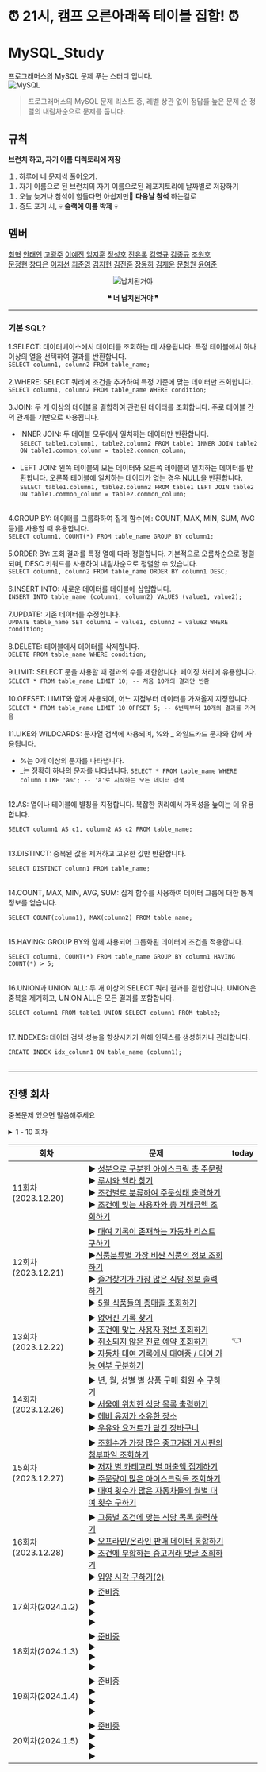 # ⏰ 21시, 캠프 오른아래쪽 테이블 집합! ⏰

# MySQL_Study 
프로그래머스의 MySQL 문제 푸는 스터디 입니다.<br>
![MySQL](https://img.shields.io/badge/mysql-%2300f.svg?style=for-the-badge&logo=mysql&logoColor=white)

> 프로그래머스의 MySQL 문제 리스트 중, 레벨 상관 없이 정답률 높은 문제 순 정렬의 내림차순으로 문제를 풉니다.


## 규칙

**브런치 하고, 자기 이름 디렉토리에 저장**

１. 하루에 네 문제씩 풀어오기. </br>
１. 자기 이름으로 된 브런치의 자기 이름으로된 레포지토리에 날짜별로 저장하기 </br>
１. 오늘 늦거나 참석이 힘들다면 아쉽지만🥺 **다음날 참석** 하는걸로 </br>
１. 중도 포기 시, 💀 **슬랙에 이름 박제** 💀 </br>



## 멤버

[최혁](https://github.com/Youkamii)  [안태인](https://github.com/TAENNOS)  [고광주](https://github.com/KoKwangJu)  [이예진](https://github.com/dlwls423)  [임지훈](https://github.com/vanillacake369) [정성호](https://github.com/jshstar) [진유록](https://github.com/jinyr1128) [김영규](https://github.com/hana2set) [김종규](https://github.com/Kim-Jong-Gyu) [조원호](https://github.com/wonowonow)</br>[문정현](https://github.com/JungHyunMoon) [창다은](https://github.com/de123456sdf) [이지선](https://github.com/jiisuniui)
[최준영](https://github.com/junxtar) [김지현](https://github.com/zomeong) [김진훈](https://github.com/ouohoon) [장동하](https://github.com/wkdehdgk159) [김재윤](https://github.com/lycoris62) [문형원](https://github.com/hyeon9won) [윤여준]()

<div align = "center">
  
![납치된거야](https://github.com/Youkamii/MySQL/assets/87900502/a2decd9e-9dde-42fd-802e-3378f04f94a3)

 **❝ 너 납치된거야  ❞**

</div>

---
### 기본 SQL?<br>
1.SELECT: 데이터베이스에서 데이터를 조회하는 데 사용됩니다. 특정 테이블에서 하나 이상의 열을 선택하여 결과를 반환합니다.<br>
`SELECT column1, column2 FROM table_name;`<br><br>
2.WHERE: SELECT 쿼리에 조건을 추가하여 특정 기준에 맞는 데이터만 조회합니다.<br>
`SELECT column1, column2 FROM table_name WHERE condition;`<br><br>
3.JOIN: 두 개 이상의 테이블을 결합하여 관련된 데이터를 조회합니다. 주로 테이블 간의 관계를 기반으로 사용됩니다.<br>
- INNER JOIN: 두 테이블 모두에서 일치하는 데이터만 반환합니다.<br>
`SELECT table1.column1, table2.column2 FROM table1 INNER JOIN table2 ON table1.common_column = table2.common_column;`<br><br>
- LEFT JOIN: 왼쪽 테이블의 모든 데이터와 오른쪽 테이블의 일치하는 데이터를 반환합니다. 오른쪽 테이블에 일치하는 데이터가 없는 경우 NULL을 반환합니다.<br>
`SELECT table1.column1, table2.column2 FROM table1 LEFT JOIN table2 ON table1.common_column = table2.common_column;`<br><br>

4.GROUP BY: 데이터를 그룹화하여 집계 함수(예: COUNT, MAX, MIN, SUM, AVG 등)를 사용할 때 유용합니다.<br>
`SELECT column1, COUNT(*) FROM table_name GROUP BY column1;`<br><br>
5.ORDER BY: 조회 결과를 특정 열에 따라 정렬합니다. 기본적으로 오름차순으로 정렬되며, DESC 키워드를 사용하여 내림차순으로 정렬할 수 있습니다.<br>
`SELECT column1, column2 FROM table_name ORDER BY column1 DESC;`<br><br>
6.INSERT INTO: 새로운 데이터를 테이블에 삽입합니다.<br>
`INSERT INTO table_name (column1, column2) VALUES (value1, value2);`<br><br>
7.UPDATE: 기존 데이터를 수정합니다.<br>
`UPDATE table_name SET column1 = value1, column2 = value2 WHERE condition;`<br><br>
8.DELETE: 테이블에서 데이터를 삭제합니다.<br>
`DELETE FROM table_name WHERE condition;`<br><br>
9.LIMIT: SELECT 문을 사용할 때 결과의 수를 제한합니다. 페이징 처리에 유용합니다.<br>
`SELECT * FROM table_name LIMIT 10; -- 처음 10개의 결과만 반환`<br><br>
10.OFFSET: LIMIT와 함께 사용되어, 어느 지점부터 데이터를 가져올지 지정합니다.<br>
`SELECT * FROM table_name LIMIT 10 OFFSET 5; -- 6번째부터 10개의 결과를 가져옴`<br><br>
11.LIKE와 WILDCARDS: 문자열 검색에 사용되며, %와 _ 와일드카드 문자와 함께 사용됩니다.<br>
- %는 0개 이상의 문자를 나타냅니다.
- _는 정확히 하나의 문자를 나타냅니다.
  `SELECT * FROM table_name WHERE column LIKE 'a%'; -- 'a'로 시작하는 모든 데이터 검색`<br><br>

12.AS: 열이나 테이블에 별칭을 지정합니다. 복잡한 쿼리에서 가독성을 높이는 데 유용합니다.<br>

`SELECT column1 AS c1, column2 AS c2 FROM table_name;`<br><br>

13.DISTINCT: 중복된 값을 제거하고 고유한 값만 반환합니다.<br>

`SELECT DISTINCT column1 FROM table_name;`<br><br>

14.COUNT, MAX, MIN, AVG, SUM: 집계 함수를 사용하여 데이터 그룹에 대한 통계 정보를 얻습니다.<br>

`SELECT COUNT(column1), MAX(column2) FROM table_name;`<br><br>

15.HAVING: GROUP BY와 함께 사용되어 그룹화된 데이터에 조건을 적용합니다.<br>

`SELECT column1, COUNT(*) FROM table_name GROUP BY column1 HAVING COUNT(*) > 5;`<br><br>

16.UNION과 UNION ALL: 두 개 이상의 SELECT 쿼리 결과를 결합합니다. UNION은 중복을 제거하고, UNION ALL은 모든 결과를 포함합니다.<br>

`SELECT column1 FROM table1 UNION SELECT column1 FROM table2;`<br><br>

17.INDEXES: 데이터 검색 성능을 향상시키기 위해 인덱스를 생성하거나 관리합니다.<br>

`CREATE INDEX idx_column1 ON table_name (column1);`<br><br>

---


## 진행 회차

중복문제 있으면 말씀해주세요

<details>
<summary> 1 - 10 회차 </summary>    
<div markdown="1">
    
| 회차               | 문제                                                                                                                                                                                                                                  | today  |
|------------------|----------------------------------------------------------------------------------------------------------------------------------------------------------------------------------------------------------------------------------------------------|---|
| 1회차(2023.12.06)  | ▶ [아픈 동물 찾기](https://school.programmers.co.kr/learn/courses/30/lessons/59036)</br>▶ [중복 제거하기](https://school.programmers.co.kr/learn/courses/30/lessons/59408)            |   |
| 2회차(2023.12.07)  | ▶ [어린 동물 찾기](https://school.programmers.co.kr/learn/courses/30/lessons/59037)</br> ▶[동물의 아이디와 이름](https://school.programmers.co.kr/learn/courses/30/lessons/59403)            |   |
| 3회차(2023.12.08)  | ▶ [여러 기준으로 정렬하기](https://school.programmers.co.kr/learn/courses/30/lessons/59404)</br>▶ [동물 수 구하기](https://school.programmers.co.kr/learn/courses/30/lessons/59406)</br>▶ [최솟값 구하기](https://school.programmers.co.kr/learn/courses/30/lessons/59038)</br>▶ [이름이 있는 동물의 아이디](https://school.programmers.co.kr/learn/courses/30/lessons/59407)            |   |
| 4회차(2023.12.11)  | ▶ [역순 정렬하기](https://school.programmers.co.kr/learn/courses/30/lessons/59035)</br>▶ [상위 n개 레코드](https://school.programmers.co.kr/learn/courses/30/lessons/59405)</br>▶ [동명 동물 수 찾기](https://school.programmers.co.kr/learn/courses/30/lessons/59041)</br>▶ [나이 정보가 없는 회원 수 구하기](https://school.programmers.co.kr/learn/courses/30/lessons/131528)          |   |
| 5회차(2023.12.12)  | ▶ [이름에 el이 들어가는 동물 찾기](https://school.programmers.co.kr/learn/courses/30/lessons/59047)</br>▶ [가장 비싼 상품 구하기](https://school.programmers.co.kr/learn/courses/30/lessons/131697)</br>▶ [NULL 처리하기](https://school.programmers.co.kr/learn/courses/30/lessons/59410)</br>▶ [강원도에 위치한 생산공장 목록 출력하기](https://school.programmers.co.kr/learn/courses/30/lessons/131112)          |   |
| 6회차(2023.12.13)  | ▶ [경기도에 위치한 식품창고 목록 출력하기](https://school.programmers.co.kr/learn/courses/30/lessons/131114)</br>▶ [DATETIME에서 DATE로 형 변환](https://school.programmers.co.kr/learn/courses/30/lessons/59414)</br>▶ [흉부외과 또는 일반외과 의사 목록 출력하기](https://school.programmers.co.kr/learn/courses/30/lessons/132203)</br>▶ [가격이 제일 비싼 식품의 정보 출력하기](https://school.programmers.co.kr/learn/courses/30/lessons/131115)          |   |
| 7회차(2023.12.14)  | ▶ [이름이 없는 동물의 아이디](https://school.programmers.co.kr/learn/courses/30/lessons/59039)</br>▶ [조건에 맞는 회원수 구하기](https://school.programmers.co.kr/learn/courses/30/lessons/131535)</br>▶ [카테고리 별 상품 개수 구하기](https://school.programmers.co.kr/learn/courses/30/lessons/131529)</br>▶ [중성화 여부 파악하기](https://school.programmers.co.kr/learn/courses/30/lessons/59409)          |   |
| 8회차(2023.12.15)  | ▶ [고양이와 개는 몇 마리 있을까](https://school.programmers.co.kr/learn/courses/30/lessons/59040)</br>▶ [진료과별 총 예약 횟수 출력하기](https://school.programmers.co.kr/learn/courses/30/lessons/132202)</br>▶ [입양 시각 구하기(1)](https://school.programmers.co.kr/learn/courses/30/lessons/59412)</br>▶ [12세 이하인 여자 환자 목록 출력하기](https://school.programmers.co.kr/learn/courses/30/lessons/132201)          |   |
| 9회차(2023.12.18)  | ▶ [인기있는 아이스크림](https://school.programmers.co.kr/learn/courses/30/lessons/133024)</br>▶ [자동차 종류 별 특정 옵션이 포함된 자동차 수 구하기](https://school.programmers.co.kr/learn/courses/30/lessons/151137)</br>▶ [카테고리 별 도서 판매량 집계하기](https://school.programmers.co.kr/learn/courses/30/lessons/144855)</br>▶ [오랜 기간 보호한 동물(1)](https://school.programmers.co.kr/learn/courses/30/lessons/59044)          |   |
| 10회차(2023.12.19)  | ▶ [상품 별 오프라인 매출 구하기](https://school.programmers.co.kr/learn/courses/30/lessons/131533)</br>▶ [있었는데요 없었습니다](https://school.programmers.co.kr/learn/courses/30/lessons/59043)</br>▶ [오랜 기간 보호한 동물(2)](https://school.programmers.co.kr/learn/courses/30/lessons/59411)</br>▶ [조건에 맞는 도서와 저자 리스트 출력하기](https://school.programmers.co.kr/learn/courses/30/lessons/144854)          |  |

</div>
</details>

| 회차               | 문제                                                                                                                                                                                                                                  | today  |
|------------------|----------------------------------------------------------------------------------------------------------------------------------------------------------------------------------------------------------------------------------------------------|---|
| 11회차(2023.12.20)  | ▶ [성분으로 구분한 아이스크림 총 주문량](https://school.programmers.co.kr/learn/courses/30/lessons/133026)</br>▶ [루시와 엘라 찾기](https://school.programmers.co.kr/learn/courses/30/lessons/59046)</br>▶ [조건별로 분류하여 주문상태 출력하기](https://school.programmers.co.kr/learn/courses/30/lessons/131113)</br>▶ [조건에 맞는 사용자와 총 거래금액 조회하기](https://school.programmers.co.kr/learn/courses/30/lessons/164668)            |   |
| 12회차(2023.12.21)  | ▶ [대여 기록이 존재하는 자동차 리스트 구하기](https://school.programmers.co.kr/learn/courses/30/lessons/157341)</br> ▶[식품분류별 가장 비싼 식품의 정보 조회하기](https://school.programmers.co.kr/learn/courses/30/lessons/131116)</br>▶ [즐겨찾기가 가장 많은 식당 정보 출력하기](https://school.programmers.co.kr/learn/courses/30/lessons/131123)</br>▶ [5월 식품들의 총매출 조회하기](https://school.programmers.co.kr/learn/courses/30/lessons/131117)            |   |
| 13회차(2023.12.22)  | ▶ [없어진 기록 찾기](https://school.programmers.co.kr/learn/courses/30/lessons/59042)</br>▶ [조건에 맞는 사용자 정보 조회하기](https://school.programmers.co.kr/learn/courses/30/lessons/164670)</br>▶ [취소되지 않은 진료 예약 조회하기](https://school.programmers.co.kr/learn/courses/30/lessons/132204)</br>▶ [자동차 대여 기록에서 대여중 / 대여 가능 여부 구분하기](https://school.programmers.co.kr/learn/courses/30/lessons/157340)            | 👈  |
| 14회차(2023.12.26)  | ▶ [년, 월, 성별 별 상품 구매 회원 수 구하기](https://school.programmers.co.kr/learn/courses/30/lessons/131532)</br>▶ [서울에 위치한 식당 목록 출력하기](https://school.programmers.co.kr/learn/courses/30/lessons/131118)</br>▶ [헤비 유저가 소유한 장소](https://school.programmers.co.kr/learn/courses/30/lessons/77487)</br>▶ [우유와 요거트가 담긴 장바구니](https://school.programmers.co.kr/learn/courses/30/lessons/62284)          |   |
| 15회차(2023.12.27)  | ▶ [조회수가 가장 많은 중고거래 게시판의 첨부파일 조회하기](https://school.programmers.co.kr/learn/courses/30/lessons/164671)</br>▶ [저자 별 카테고리 별 매출액 집계하기](https://school.programmers.co.kr/learn/courses/30/lessons/144856)</br>▶ [주문량이 많은 아이스크림들 조회하기](https://school.programmers.co.kr/learn/courses/30/lessons/133027)</br>▶ [대여 횟수가 많은 자동차들의 월별 대여 횟수 구하기](https://school.programmers.co.kr/learn/courses/30/lessons/151139)          |   |
| 16회차(2023.12.28)  | ▶ [그룹별 조건에 맞는 식당 목록 출력하기](https://school.programmers.co.kr/learn/courses/30/lessons/131124)</br>▶ [오프라인/온라인 판매 데이터 통합하기](https://school.programmers.co.kr/learn/courses/30/lessons/131537)</br>▶ [조건에 부합하는 중고거래 댓글 조회하기](https://school.programmers.co.kr/learn/courses/30/lessons/164673)</br>▶ [입양 시각 구하기(2)](https://school.programmers.co.kr/learn/courses/30/lessons/59413)          |   |
| 17회차(2024.1.2)  | ▶ [준비중]()</br>▶ []()</br>▶ []()</br>▶ []()          |   |
| 18회차(2024.1.3)  | ▶ [준비중](https://drive.google.com/uc?export=view&id=1HgR45nUe9Mxt36eqY3GopnX59Id3w9NM)</br>▶ []()</br>▶ []()</br>▶ []()          |   |
| 19회차(2024.1.4)  | ▶ [준비중](https://drive.google.com/uc?export=view&id=1b4tIogYWti5NuEP83gRnY3mxlI5j-F-Q)</br>▶ []()</br>▶ []()</br>▶ []()          |   |
| 20회차(2024.1.5)  | ▶ [준비중](https://drive.google.com/uc?export=view&id=1FbhDf208k7OjzRlZMeYkmLGLOjceTkJz)</br>▶ []()</br>▶ []()</br>▶ []()          |  |


